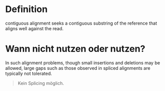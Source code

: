 

# Definition

contiguous alignment seeks a contiguous substring of the reference that aligns well against the read.

# Wann nicht nutzen oder nutzen?

In such alignment problems, though small insertions and deletions may be allowed, large gaps such as those observed in spliced alignments are typically not tolerated.
> Kein Splicing möglich.